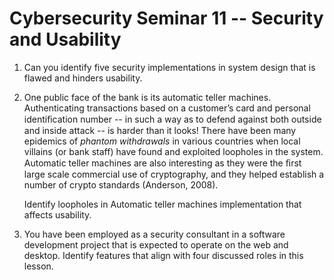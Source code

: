 # Cybersecurity Seminar 11 -- Security and Usability

1. Can you identify five security implementations in system design that is flawed and hinders usability.

2. One public face of the bank is its automatic teller machines. Authenticating transactions based on a customer’s card and personal identiﬁcation number -- in such a way as to defend against both outside and inside attack -- is harder than it looks! There have been many epidemics of *phantom withdrawals* in various countries when local villains (or bank staff) have found and exploited loopholes in the system. Automatic teller machines are also interesting as they were the ﬁrst large scale commercial use of cryptography, and they helped establish a number of crypto standards (Anderson, 2008).

   Identify loopholes in Automatic teller machines implementation that affects usability.

3. You have been employed as a security consultant in a software development project that is expected to operate on the web and desktop. Identify features that align with four discussed roles in this lesson.

